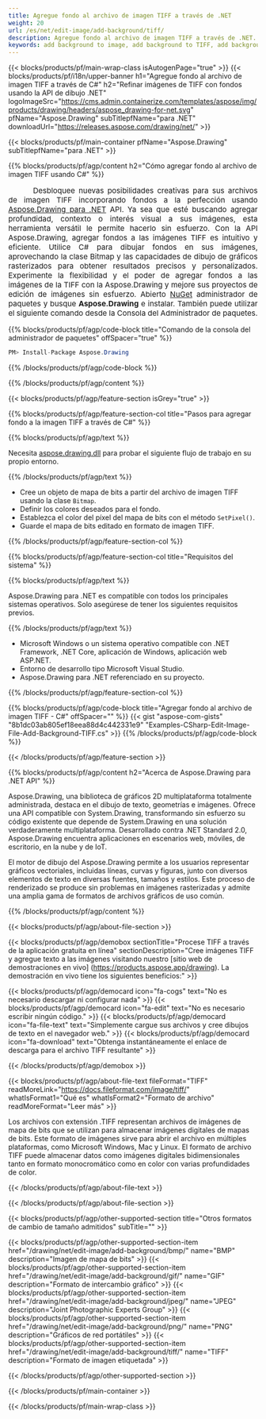 ```yaml
---
title: Agregue fondo al archivo de imagen TIFF a través de .NET
weight: 20
url: /es/net/edit-image/add-background/tiff/
description: Agregue fondo al archivo de imagen TIFF a través de .NET.
keywords: add background to image, add background to TIFF, add background via C#, 2D graphics, drawing API, edit bitmap C#, Drawing para .NET, save bitmap, save TIFF image, cross-platform 2D graphic library, Bitmap class, raster graphics drawing, draw background, rendering raster images, TIFF image file
---
```


{{< blocks/products/pf/main-wrap-class isAutogenPage="true" >}}
{{< blocks/products/pf/i18n/upper-banner h1="Agregue fondo al archivo de imagen TIFF a través de C#" h2="Refinar imágenes de TIFF con fondos usando la API de dibujo .NET" logoImageSrc="https://cms.admin.containerize.com/templates/aspose/img/products/drawing/headers/aspose_drawing-for-net.svg" pfName="Aspose.Drawing" subTitlepfName="para .NET" downloadUrl="https://releases.aspose.com/drawing/net/" >}}

{{< blocks/products/pf/main-container pfName="Aspose.Drawing" subTitlepfName="para .NET" >}}


{{% blocks/products/pf/agp/content h2="Cómo agregar fondo al archivo de imagen TIFF usando C#" %}}

<p align="justify" style="text-indent:50px;font-size:15px;">
Desbloquee nuevas posibilidades creativas para sus archivos de imagen TIFF incorporando fondos a la perfección usando <a href="https://products.aspose.com/drawing/net">Aspose.Drawing para .NET</a> API. Ya sea que esté buscando agregar profundidad, contexto o interés visual a sus imágenes, esta herramienta versátil le permite hacerlo sin esfuerzo. Con la API Aspose.Drawing, agregar fondos a las imágenes TIFF es intuitivo y eficiente. Utilice C# para dibujar fondos en sus imágenes, aprovechando la clase Bitmap y las capacidades de dibujo de gráficos rasterizados para obtener resultados precisos y personalizados. Experimente la flexibilidad y el poder de agregar fondos a las imágenes de la TIFF con la Aspose.Drawing y mejore sus proyectos de edición de imágenes sin esfuerzo. Abierto <a href="https://www.nuget.org/packages/aspose.drawing">NuGet</a> administrador de paquetes y busque <b>Aspose.Drawing</b> e instalar. También puede utilizar el siguiente comando desde la Consola del Administrador de paquetes.</p>

{{% blocks/products/pf/agp/code-block title="Comando de la consola del administrador de paquetes" offSpacer="true" %}}
```cs
PM> Install-Package Aspose.Drawing
```
{{% /blocks/products/pf/agp/code-block %}}

{{% /blocks/products/pf/agp/content %}}


{{< blocks/products/pf/agp/feature-section isGrey="true" >}}

{{% blocks/products/pf/agp/feature-section-col title="Pasos para agregar fondo a la imagen TIFF a través de C#" %}}

{{% blocks/products/pf/agp/text %}}

Necesita [aspose.drawing.dll](https://downloads.aspose.com/drawing/net) para probar el siguiente flujo de trabajo en su propio entorno.

{{% /blocks/products/pf/agp/text %}}

+ Cree un objeto de mapa de bits a partir del archivo de imagen TIFF usando la clase `Bitmap`.
+ Definir los colores deseados para el fondo.
+ Establezca el color del píxel del mapa de bits con el método `SetPixel()`.
+ Guarde el mapa de bits editado en formato de imagen TIFF.

{{% /blocks/products/pf/agp/feature-section-col %}}

{{% blocks/products/pf/agp/feature-section-col title="Requisitos del sistema" %}}

{{% blocks/products/pf/agp/text %}}

Aspose.Drawing para .NET es compatible con todos los principales sistemas operativos. Solo asegúrese de tener los siguientes requisitos previos.

{{% /blocks/products/pf/agp/text %}}

- Microsoft Windows o un sistema operativo compatible con .NET Framework, .NET Core, aplicación de Windows, aplicación web ASP.NET.
- Entorno de desarrollo tipo Microsoft Visual Studio.
- Aspose.Drawing para .NET referenciado en su proyecto.

{{% /blocks/products/pf/agp/feature-section-col %}}

{{% blocks/products/pf/agp/code-block title="Agregar fondo al archivo de imagen TIFF - C#" offSpacer="" %}}
{{< gist "aspose-com-gists" "8b1dc03ab805ef18eea88d4c442331e9" "Examples-CSharp-Edit-Image-File-Add-Background-TIFF.cs" >}}
{{% /blocks/products/pf/agp/code-block %}}

{{< /blocks/products/pf/agp/feature-section >}}


<!-- aboutfile Starts -->

{{% blocks/products/pf/agp/content h2="Acerca de Aspose.Drawing para .NET API" %}}

Aspose.Drawing, una biblioteca de gráficos 2D multiplataforma totalmente administrada, destaca en el dibujo de texto, geometrías e imágenes. Ofrece una API compatible con System.Drawing, transformando sin esfuerzo su código existente que depende de System.Drawing en una solución verdaderamente multiplataforma. Desarrollado contra .NET Standard 2.0, Aspose.Drawing encuentra aplicaciones en escenarios web, móviles, de escritorio, en la nube y de IoT.

El motor de dibujo del Aspose.Drawing permite a los usuarios representar gráficos vectoriales, incluidas líneas, curvas y figuras, junto con diversos elementos de texto en diversas fuentes, tamaños y estilos. Este proceso de renderizado se produce sin problemas en imágenes rasterizadas y admite una amplia gama de formatos de archivos gráficos de uso común.

{{% /blocks/products/pf/agp/content %}}


{{< blocks/products/pf/agp/about-file-section >}}

{{< blocks/products/pf/agp/demobox sectionTitle="Procese TIFF a través de la aplicación gratuita en línea" sectionDescription="Cree imágenes TIFF y agregue texto a las imágenes visitando nuestro [sitio web de demostraciones en vivo] (https://products.aspose.app/drawing). La demostración en vivo tiene los siguientes beneficios:" >}}

{{< blocks/products/pf/agp/democard icon="fa-cogs" text="No es necesario descargar ni configurar nada" >}}
{{< blocks/products/pf/agp/democard icon="fa-edit" text="No es necesario escribir ningún código." >}}
{{< blocks/products/pf/agp/democard icon="fa-file-text" text="Simplemente cargue sus archivos y cree dibujos de texto en el navegador web." >}}
{{< blocks/products/pf/agp/democard icon="fa-download" text="Obtenga instantáneamente el enlace de descarga para el archivo TIFF resultante" >}}

{{< /blocks/products/pf/agp/demobox >}}

{{< blocks/products/pf/agp/about-file-text fileFormat="TIFF" readMoreLink="https://docs.fileformat.com/image/tiff/" whatIsFormat1="Qué es" whatIsFormat2="Formato de archivo" readMoreFormat="Leer más" >}}

Los archivos con extensión .TIFF representan archivos de imágenes de mapa de bits que se utilizan para almacenar imágenes digitales de mapas de bits. Este formato de imágenes sirve para abrir el archivo en múltiples plataformas, como Microsoft Windows, Mac y Linux. El formato de archivo TIFF puede almacenar datos como imágenes digitales bidimensionales tanto en formato monocromático como en color con varias profundidades de color.

{{< /blocks/products/pf/agp/about-file-text >}}

{{< /blocks/products/pf/agp/about-file-section >}}

<!-- aboutfile Ends -->


{{< blocks/products/pf/agp/other-supported-section title="Otros formatos de cambio de tamaño admitidos" subTitle="" >}}

{{< blocks/products/pf/agp/other-supported-section-item href="/drawing/net/edit-image/add-background/bmp/" name="BMP" description="Imagen de mapa de bits" >}}
{{< blocks/products/pf/agp/other-supported-section-item href="/drawing/net/edit-image/add-background/gif/" name="GIF" description="Formato de intercambio gráfico" >}}
{{< blocks/products/pf/agp/other-supported-section-item href="/drawing/net/edit-image/add-background/jpeg/" name="JPEG" description="Joint Photographic Experts Group" >}}
{{< blocks/products/pf/agp/other-supported-section-item href="/drawing/net/edit-image/add-background/png/" name="PNG" description="Gráficos de red portátiles" >}}
{{< blocks/products/pf/agp/other-supported-section-item href="/drawing/net/edit-image/add-background/tiff/" name="TIFF" description="Formato de imagen etiquetada" >}}

{{< /blocks/products/pf/agp/other-supported-section >}}

{{< /blocks/products/pf/main-container >}}

{{< /blocks/products/pf/main-wrap-class >}}
